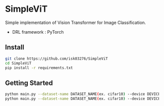 # SimpleViT
Simple implementation of Vision Transformer for Image Classification.

- DRL framework : PyTorch

## Install
```bash
git clone https://github.com/isk03276/SimpleViT
cd SimpleViT
pip install -r requirements.txt
```

## Getting Started
```bash
python main.py --dataset-name DATASET_NAME(ex. cifar10) --device DEVICE(ex. cuda, cpu) #train
python main.py --dataset-name DATASET_NAME(ex. cifar10) --device DEVICE(ex. cuda, cpu) --load-from MODEL_PATH --load-model-config #test
```
